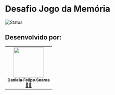 # Desafio Jogo da Memória

<img alt="Status" src="https://img.shields.io/badge/Status-Em%20Desenvolvimento-yellow"> 


## Desenvolvido por:
<table>
  <tr>
    <td align="center"><a target="_blank" href="https://github.com/Danifeares"><img src="https://avatars.githubusercontent.com/u/117787402?v=4" width="100px;" alt=""/><br /><sub><b>Daniela Felipe Soares</b></sub></a><br /><a target="_blank" href="https://github.com/Danifeares">👩‍💻</a></td>
  </tr>
</table>
